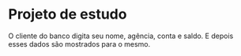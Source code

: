 # Projeto de estudo
O cliente do banco digita seu nome, agência,  conta e saldo. E depois<br>
esses dados são mostrados para o mesmo.
